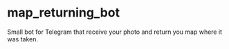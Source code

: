 # map_returning_bot
Small bot for Telegram that receive your photo and return you map where it was taken.
